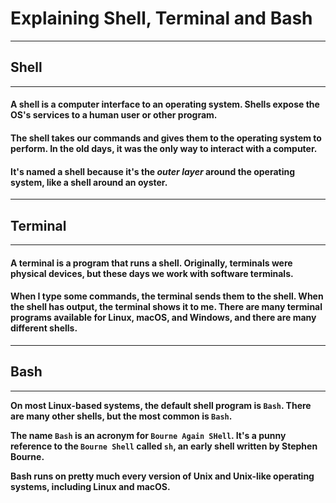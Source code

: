 # Explaining Shell, Terminal and Bash

---

## Shell

---

#### A shell is a computer interface to an operating system. Shells expose the OS's services to a human user or other program.

#### The shell takes our commands and gives them to the operating system to perform. In the old days, it was the only way to interact with a computer.

#### It's named a shell because it's the _outer layer_ around the operating system, like a shell around an oyster.

---

## Terminal

---

#### A terminal is a program that runs a shell. Originally, terminals were physical devices, but these days we work with software terminals.

#### When I type some commands, the terminal sends them to the shell. When the shell has output, the terminal shows it to me. There are many terminal programs available for Linux, macOS, and Windows, and there are many different shells.

---

## Bash

---

**On most Linux-based systems, the default shell program is `Bash`. There are many other shells, but the most common is `Bash`.**

**The name `Bash` is an acronym for `Bourne Again SHell`. It's a punny reference to the `Bourne Shell` called `sh`, an early shell written by Stephen Bourne.**

**Bash runs on pretty much every version of Unix and Unix-like operating systems, including Linux and macOS.**
